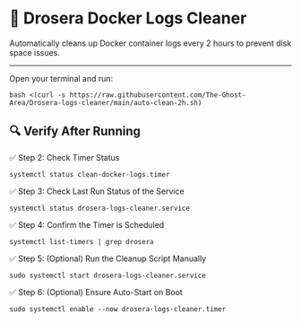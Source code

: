 # 🐳 Drosera Docker Logs Cleaner

Automatically cleans up Docker container logs every 2 hours to prevent disk space issues.

--------------------------------------------
Open your terminal and run:

    bash <(curl -s https://raw.githubusercontent.com/The-Ghost-Area/Drosera-logs-cleaner/main/auto-clean-2h.sh)

 🔍 Verify After Running
---------------------------------------------------
✅ Step 2: Check Timer Status

    systemctl status clean-docker-logs.timer


✅ Step 3: Check Last Run Status of the Service

    systemctl status drosera-logs-cleaner.service
    
✅ Step 4: Confirm the Timer is Scheduled

    systemctl list-timers | grep drosera
    
✅ Step 5: (Optional) Run the Cleanup Script Manually

    sudo systemctl start drosera-logs-cleaner.service
    
✅ Step 6: (Optional) Ensure Auto-Start on Boot

    sudo systemctl enable --now drosera-logs-cleaner.timer
